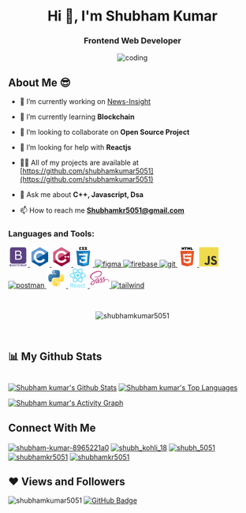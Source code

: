 
<h1 align="center"> Hi 👋, I'm Shubham Kumar</h1>
<h3 align="center">Frontend Web Developer</h3>

<p align="center"><img alt="coding" width="400" src="https://media.giphy.com/media/RbDKaczqWovIugyJmW/giphy.gif?cid=ecf05e47dg9jl0ta1evawh1nytyzjbzypj1duf501gftnhih&rid=giphy.gif&ct=g"/></p>

## About Me 😎

- 🔭 I’m currently working on [News-Insight](https://github.com/shubhamkumar5051/News-Insight)

- 🌱 I’m currently learning **Blockchain**

- 👯 I’m looking to collaborate on **Open Source Project**

- 🤝 I’m looking for help with **Reactjs**

- 👨‍💻 All of my projects are available at [https://github.com/shubhamkumar5051](https://github.com/shubhamkumar5051)

- 💬 Ask me about **C++, Javascript, Dsa**

- 📫 How to reach me **Shubhamkr5051@gmail.com**

<h3 align="left">Languages and Tools:</h3>
<p align="left"> <a href="https://getbootstrap.com" target="_blank"> <img src="https://raw.githubusercontent.com/devicons/devicon/master/icons/bootstrap/bootstrap-plain-wordmark.svg" alt="bootstrap" width="40" height="40"/> </a> <a href="https://www.cprogramming.com/" target="_blank"> <img src="https://raw.githubusercontent.com/devicons/devicon/master/icons/c/c-original.svg" alt="c" width="40" height="40"/> </a> <a href="https://www.w3schools.com/cpp/" target="_blank"> <img src="https://raw.githubusercontent.com/devicons/devicon/master/icons/cplusplus/cplusplus-original.svg" alt="cplusplus" width="40" height="40"/> </a> <a href="https://www.w3schools.com/css/" target="_blank"> <img src="https://raw.githubusercontent.com/devicons/devicon/master/icons/css3/css3-original-wordmark.svg" alt="css3" width="40" height="40"/> </a> <a href="https://www.figma.com/" target="_blank"> <img src="https://www.vectorlogo.zone/logos/figma/figma-icon.svg" alt="figma" width="40" height="40"/> </a> <a href="https://firebase.google.com/" target="_blank"> <img src="https://www.vectorlogo.zone/logos/firebase/firebase-icon.svg" alt="firebase" width="40" height="40"/> </a> <a href="https://git-scm.com/" target="_blank"> <img src="https://www.vectorlogo.zone/logos/git-scm/git-scm-icon.svg" alt="git" width="40" height="40"/> </a> <a href="https://www.w3.org/html/" target="_blank"> <img src="https://raw.githubusercontent.com/devicons/devicon/master/icons/html5/html5-original-wordmark.svg" alt="html5" width="40" height="40"/> </a> <a href="https://developer.mozilla.org/en-US/docs/Web/JavaScript" target="_blank"> <img src="https://raw.githubusercontent.com/devicons/devicon/master/icons/javascript/javascript-original.svg" alt="javascript" width="40" height="40"/> </a> <a href="https://postman.com" target="_blank"> <img src="https://www.vectorlogo.zone/logos/getpostman/getpostman-icon.svg" alt="postman" width="40" height="40"/> </a> <a href="https://www.python.org" target="_blank"> <img src="https://raw.githubusercontent.com/devicons/devicon/master/icons/python/python-original.svg" alt="python" width="40" height="40"/> </a> <a href="https://reactjs.org/" target="_blank"> <img src="https://raw.githubusercontent.com/devicons/devicon/master/icons/react/react-original-wordmark.svg" alt="react" width="40" height="40"/> </a> <a href="https://sass-lang.com" target="_blank"> <img src="https://raw.githubusercontent.com/devicons/devicon/master/icons/sass/sass-original.svg" alt="sass" width="40" height="40"/> </a> <a href="https://tailwindcss.com/" target="_blank"> <img src="https://www.vectorlogo.zone/logos/tailwindcss/tailwindcss-icon.svg" alt="tailwind" width="40" height="40"/> </a> </p>

<!-- <br/>
<p align="center">&nbsp;<img src="https://github-readme-stats.vercel.app/api?username=shubhamkumar5051&show_icons=true&locale=en" alt="shubhamkumar5051" /></p> -->

<br/>
<p align="center"><img src="https://github-readme-streak-stats.herokuapp.com/?user=shubhamkumar5051&theme=black-ice&hide_border=true&stroke=0000&background=060A0CD0" alt="shubhamkumar5051" /></p>
<br/>



## 📊 My Github Stats

  <br/>
    <a href="https://github.com/Shubhamkumar5051/github-readme-stats"><img alt="Shubham kumar's Github Stats" src="https://github-readme-stats.vercel.app/api?username=Shubhamkumar5051&show_icons=true&count_private=true&theme=react&hide_border=true&bg_color=0D1117" /></a>
  <a href="https://github.com/Shubhamkumar5051/github-readme-stats"><img alt="Shubham kumar's Top Languages" src="https://github-readme-stats.vercel.app/api/top-langs/?username=Shubhamkumar5051&langs_count=8&count_private=true&layout=compact&theme=react&hide_border=true&bg_color=0D1117" /></a>
  <br/>
  
<a href="https://github.com/Shubhamkumar5051/github-readme-activity-graph"><img alt="Shubham kumar's Activity Graph" src="https://activity-graph.herokuapp.com/graph?username=Shubhamkumar5051&bg_color=0D1117&color=5BCDEC&line=5BCDEC&point=FFFFFF&hide_border=true" /></a>
<!-- 
<img src="https://github-readme-stats.vercel.app/api/top-langs?username=shubhamkumar5051&show_icons=true&locale=en&layout=compact" alt="shubhamkumar5051" /> -->
<!-- <h3 align="left">Connect with me:</h3> -->
## Connect With Me

<p align="left">
<a href="https://linkedin.com/in/shubham-kumar-8965221a0" target="blank"><img align="center" src="https://raw.githubusercontent.com/rahuldkjain/github-profile-readme-generator/master/src/images/icons/Social/linked-in-alt.svg" alt="shubham-kumar-8965221a0" height="30" width="40" /></a>
<a href="https://instagram.com/shubh_kohli_18" target="blank"><img align="center" src="https://raw.githubusercontent.com/rahuldkjain/github-profile-readme-generator/master/src/images/icons/Social/instagram.svg" alt="shubh_kohli_18" height="30" width="40" /></a>
<a href="https://www.codechef.com/users/shubh_5051" target="blank"><img align="center" src="https://cdn.jsdelivr.net/npm/simple-icons@3.1.0/icons/codechef.svg" alt="shubh_5051" height="30" width="40" /></a>
<a href="https://www.hackerrank.com/shubhamkr5051" target="blank"><img align="center" src="https://raw.githubusercontent.com/rahuldkjain/github-profile-readme-generator/master/src/images/icons/Social/hackerrank.svg" alt="shubhamkr5051" height="30" width="40" /></a>
<a href="https://codeforces.com/profile/shubhamkr5051" target="blank"><img align="center" src="https://cdn.jsdelivr.net/npm/simple-icons@3.0.1/icons/codeforces.svg" alt="shubhamkr5051" height="30" width="40" /></a>
</p>

## ❤ Views and Followers


<p> <img src="https://komarev.com/ghpvc/?username=shubhamkumar5051&label=Profile%20views&color=0e75b6&style=flat" alt="shubhamkumar5051" />
  <a href="https://github.com/SubhamRaoniar28?tab=followers"><img src="https://img.shields.io/github/followers/Shubhamkumar5051?label=Followers&style=social" alt="GitHub Badge"></a></p>
